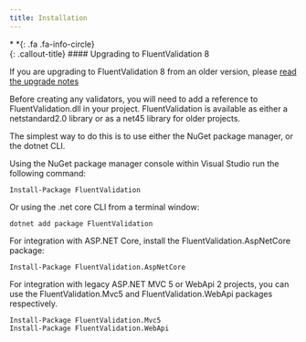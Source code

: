 ```yaml
---
title: Installation
---
```

<div class="callout-block callout-info"><div class="icon-holder">*&nbsp;*{: .fa .fa-info-circle}
</div><div class="content">
{: .callout-title}
#### Upgrading to FluentValidation 8

If you are upgrading to FluentValidation 8 from an older version, please [read the upgrade notes](../upgrading-to-8.html)

</div></div>


Before creating any validators, you will need to add a reference to FluentValidation.dll in your project. FluentValidation is available as either a netstandard2.0 library or as a net45 library for older projects.

The simplest way to do this is to use either the NuGet package manager, or the dotnet CLI.

Using the NuGet package manager console within Visual Studio run the following command:

```
Install-Package FluentValidation
```

Or using the .net core CLI from a terminal window:

```
dotnet add package FluentValidation
```

For integration with ASP.NET Core, install the FluentValidation.AspNetCore package:

```shell
Install-Package FluentValidation.AspNetCore
```

For integration with legacy ASP.NET MVC 5 or WebApi 2 projects, you can use the FluentValidation.Mvc5 and FluentValidation.WebApi packages respectively.

```shell
Install-Package FluentValidation.Mvc5
Install-Package FluentValidation.WebApi
```
